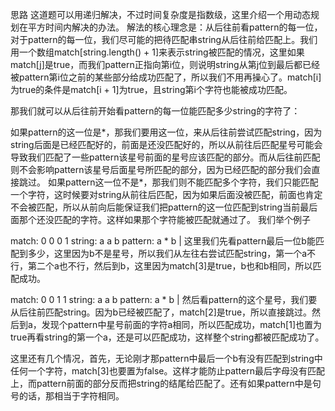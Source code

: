 思路
这道题可以用递归解决，不过时间复杂度是指数级，这里介绍一个用动态规划在平方时间内解决的办法。
解法的核心理念是：从后往前看pattern的每一位，对于pattern的每一位，我们尽可能的把待匹配串string从后往前给匹配上。我们用一个数组match[string.length() + 1]来表示string被匹配的情况，这里如果match[j]是true，而我们pattern正指向第i位，则说明string从第j位到最后都已经被pattern第i位之前的某些部分给成功匹配了，所以我们不用再操心了。match[i]为true的条件是match[i + 1]为true，且string第i个字符也能被成功匹配。

那我们就可以从后往前开始看pattern的每一位能匹配多少string的字符了：

如果pattern的这一位是*，那我们要用这一位，来从后往前尝试匹配string，因为string后面是已经匹配好的，前面是还没匹配好的，所以从前往后匹配星号可能会导致我们匹配了一些pattern该星号前面的星号应该匹配的部分。而从后往前匹配则不会影响pattern该星号后面星号所匹配的部分，因为已经匹配的部分我们会直接跳过。
如果pattern这一位不是*，那我们则不能匹配多个字符，我们只能匹配一个字符，这时候要对string从前往后匹配，因为如果后面没被匹配，前面也肯定不会被匹配，所以从前向后能保证我们把pattern的这一位匹配到string当前最后面那个还没匹配的字符。这样如果那个字符能被匹配就通过了。
我们举个例子

match:   0 0 0 1
string:  a a b
pattern: a * b
             |
这里我们先看pattern最后一位b能匹配到多少，这里因为b不是星号，所以我们从左往右尝试匹配string，第一个a不行，第二个a也不行，然后到b，这里因为match[3]是true，b也和b相同，所以匹配成功。

match:   0 0 1 1
string:  a a b
pattern: a * b
           |
然后看pattern的这个星号，我们要从后往前匹配string。因为b已经被匹配了，match[2]是true，所以直接跳过。然后到a，发现个pattern中星号前面的字符a相同，所以匹配成功，match[1]也置为true再看string的第一个a，还是可以匹配成功，这样整个string都被匹配成功了。

这里还有几个情况，首先，无论刚才那pattern中最后一个b有没有匹配到string中任何一个字符，match[3]也要置为false。这样才能防止pattern最后字母没有匹配上，而pattern前面的部分反而把string的结尾给匹配了。还有如果pattern中是句号的话，那相当于字符相同。

